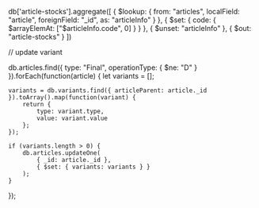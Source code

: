 db['article-stocks'].aggregate([
  {
    $lookup: {
      from: "articles",
      localField: "article",
      foreignField: "_id",
      as: "articleInfo"
    }
  },
  {
    $set: {
      code: { $arrayElemAt: ["$articleInfo.code", 0] }
    }
  },
  {
    $unset: "articleInfo"
  },
  {
    $out: "article-stocks"
  }
])


// update variant

db.articles.find({ type: "Final", operationType: { $ne: "D" } }).forEach(function(article) {
    let variants = [];
    
    variants = db.variants.find({ articleParent: article._id }).toArray().map(function(variant) {
        return {
            type: variant.type,
            value: variant.value
        };
    });
    
    if (variants.length > 0) {
        db.articles.updateOne(
            { _id: article._id },
            { $set: { variants: variants } }
        );
    }
});